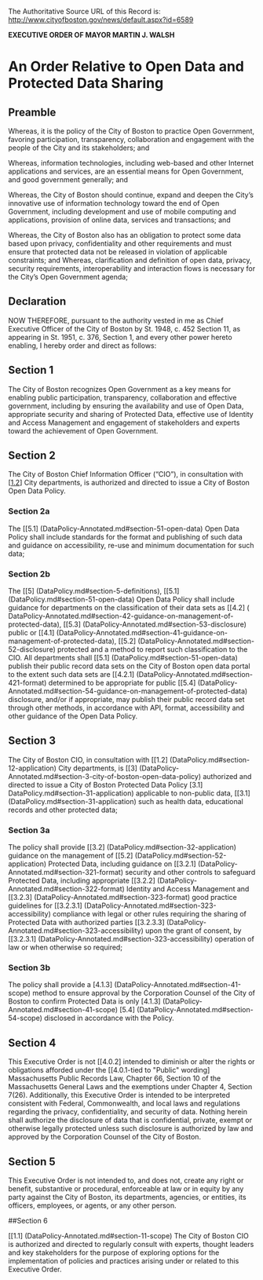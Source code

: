 The Authoritative Source URL of this Record is: http://www.cityofboston.gov/news/default.aspx?id=6589

**EXECUTIVE ORDER OF MAYOR MARTIN J. WALSH**

# An Order Relative to Open Data and Protected Data Sharing

## Preamble

Whereas, it is the policy of the City of Boston to practice Open Government, favoring participation, transparency, collaboration and engagement with the people of the City and its stakeholders; and

Whereas, information technologies, including web-based and other Internet applications and services, are an essential means for Open Government, and good government generally; and

Whereas, the City of Boston should continue, expand and deepen the City’s innovative use of information technology toward the end of Open Government, including development and use of mobile computing and applications, provision of online data, services and transactions; and

Whereas, the City of Boston also has an obligation to protect some data based upon privacy, confidentiality and other requirements and must ensure that protected data not be released in violation of applicable constraints; and
Whereas, clarification and definition of open data, privacy, security requirements, interoperability and interaction flows is necessary for the City’s Open Government agenda;

## Declaration 

NOW THEREFORE, pursuant to the authority vested in me as Chief Executive Officer of the City of Boston by St. 1948, c. 452 Section 11, as appearing in St. 1951, c. 376, Section 1, and every other power hereto enabling, I hereby order and direct as follows:

## Section 1

The City of Boston recognizes Open Government as a key means for enabling public participation, transparency, collaboration and effective government, including by ensuring the availability and use of Open Data, appropriate security and sharing of Protected Data, effective use of Identity and Access Management and engagement of stakeholders and experts toward the achievement of Open Government.

## Section 2

The City of Boston Chief Information Officer (“CIO”), in consultation with [[1.2](DataPolicy-Annotated.md#section-12-application)] City departments, is authorized and directed to issue a City of Boston Open Data Policy.

### Section 2a

The [[5.1] (DataPolicy-Annotated.md#section-51-open-data)  Open Data Policy shall include standards for the format and publishing of such data and guidance on accessibility, re-use and minimum documentation for such data;  

### Section 2b

The [[5] (DataPolicy.md#section-5-definitions), [[5.1] (DataPolicy.md#section-51-open-data) Open Data Policy shall include guidance for departments on the classification of their data sets as [[4.2] ( DataPolicy-Annotated.md#section-42-guidance-on-management-of-protected-data), [[5.3] (DataPolicy-Annotated.md#section-53-disclosure) public or [[4.1] (DataPolicy-Annotated.md#section-41-guidance-on-management-of-protected-data), [[5.2]  (DataPolicy-Annotated.md#section-52-disclosure) protected and a method to report such classification to the CIO.  All departments shall [[5.1] (DataPolicy.md#section-51-open-data) publish their public record data sets on the City of Boston open data portal to the extent such data sets are [[4.2.1] (DataPolicy-Annotated.md#section-421-format) determined to be appropriate for public [[5.4] (DataPolicy-Annotated.md#section-54-guidance-on-management-of-protected-data) disclosure, and/or if appropriate, may publish their public record data set through other methods, in accordance with API, format, accessibility and other guidance of the Open Data Policy.

## Section 3

The City of Boston CIO, in consultation with [[1.2] (DataPolicy.md#section-12-application) City departments, is [[3] (DataPolicy-Annotated.md#section-3-city-of-boston-open-data-policy) authorized and directed to issue a City of Boston  Protected Data Policy [3.1] DataPolicy.md#section-31-application) applicable to non-public data, [[3.1] (DataPolicy.md#section-31-application) such as health data, educational records and other protected data; 

### Section 3a

The policy shall provide [[3.2] (DataPolicy.md#section-32-application) guidance on the management of [[5.2] (DataPolicy.md#section-52-application) Protected Data, including guidance on [[3.2.1] (DataPolicy-Annotated.md#section-321-format) security and other controls to safeguard Protected Data, including appropriate [[3.2.2] (DataPolicy-Annotated.md#section-322-format) Identity and Access Management and [[3.2.3] (DataPolicy-Annotated.md#section-323-format) good practice guidelines for [[3.2.3.1] (DataPolicy-Annotated.md#section-323-accessibility) compliance with legal or other rules requiring the sharing of Protected Data with authorized parties [[3.2.3.3] (DataPolicy-Annotated.md#section-323-accessibility) upon the grant of consent, by [[3.2.3.1] (DataPolicy-Annotated.md#section-323-accessibility) operation of law or when otherwise so required;

### Section 3b

The policy shall provide a [4.1.3] (DataPolicy-Annotated.md#section-41-scope) method to ensure approval by the Corporation Counsel of the City of Boston to confirm Protected Data is only [4.1.3] (DataPolicy-Annotated.md#section-41-scope) [5.4] (DataPolicy-Annotated.md#section-54-scope) disclosed in accordance with the Policy.

## Section 4

This Executive Order is not [[4.0.2] intended to diminish or alter the rights or obligations afforded under the [[4.0.1-tied to "Public" wording] Massachusetts Public Records Law, Chapter 66, Section 10 of the Massachusetts General Laws and the exemptions under Chapter 4, Section 7(26).  Additionally, this Executive Order is intended to be interpreted consistent with Federal, Commonwealth, and local laws and regulations regarding the privacy, confidentiality, and security of data.  Nothing herein shall authorize the disclosure of data that is confidential, private, exempt or otherwise legally protected unless such disclosure is authorized by law and approved by the Corporation Counsel of the City of Boston.

## Section 5

This Executive Order is not intended to, and does not, create any right or benefit, substantive or procedural, enforceable at law or in equity by any party against the City of Boston, its departments, agencies, or entities, its officers, employees, or agents, or any other person.

##Section 6 

[[1.1] (DataPolicy-Annotated.md#section-11-scope) The City of Boston CIO is authorized and directed to regularly consult with experts, thought leaders and key stakeholders for the purpose of exploring options for the implementation of policies and practices arising under or related to this Executive Order.
